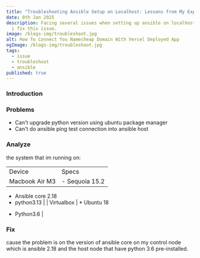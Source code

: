 ```yaml
---
title: "Troubleshooting Ansible Setup on Localhost: Lessons from My Experience"
date: 8th Jan 2025
description: Facing several issues when setting up ansible on localhost, and how
  i fix this issue.
image: /blogs-img/troubleshoot.jpg
alt: How To Connect You Namecheap Domain With Vercel Deployed App
ogImage: /blogs-img/troubleshoot.jpg
tags:
  - issue
  - troubleshoot
  - ansible
published: true
---
```


### Introduction

### Problems

- Can't upgrade python version using ubuntu package manager
- Can't do ansible ping test connection into ansible host

### Analyze

the system that im running on:

|                |                                                 |
| -------------- | ----------------------------------------------- |
| Device         | Specs                                           |
| Macbook Air M3 | - Sequoia 15.2
- Ansible core 2.18
- python3.13 |
| Virtualbox     | * Ubuntu 18
* Python3.6                         |

### Fix

cause the problem is on the version of ansible core on my control node which is ansible 2.18 and the host node that have python 3.6 pre-installed.
